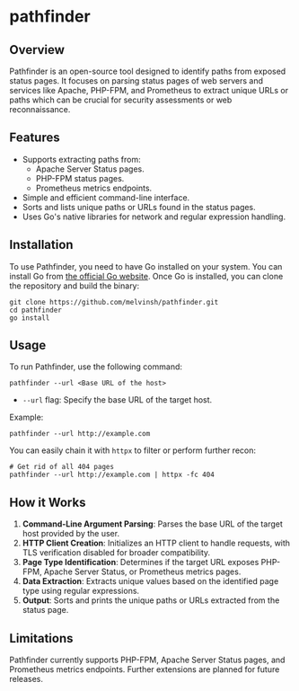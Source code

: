 # pathfinder

## Overview
Pathfinder is an open-source tool designed to identify paths from exposed status pages. It focuses on parsing status pages of web servers and services like Apache, PHP-FPM, and Prometheus to extract unique URLs or paths which can be crucial for security assessments or web reconnaissance.

## Features
- Supports extracting paths from:
  - Apache Server Status pages.
  - PHP-FPM status pages.
  - Prometheus metrics endpoints.
- Simple and efficient command-line interface.
- Sorts and lists unique paths or URLs found in the status pages.
- Uses Go's native libraries for network and regular expression handling.

## Installation
To use Pathfinder, you need to have Go installed on your system. You can install Go from [the official Go website](https://golang.org/dl/). Once Go is installed, you can clone the repository and build the binary:

``` shell
git clone https://github.com/melvinsh/pathfinder.git
cd pathfinder
go install
```

## Usage
To run Pathfinder, use the following command:

``` shell
pathfinder --url <Base URL of the host>
```

- `--url` flag: Specify the base URL of the target host.

Example:

``` shell
pathfinder --url http://example.com
```

You can easily chain it with `httpx` to filter or perform further recon:

``` shell
# Get rid of all 404 pages
pathfinder --url http://example.com | httpx -fc 404
```

## How it Works
1. **Command-Line Argument Parsing**: Parses the base URL of the target host provided by the user.
2. **HTTP Client Creation**: Initializes an HTTP client to handle requests, with TLS verification disabled for broader compatibility.
3. **Page Type Identification**: Determines if the target URL exposes PHP-FPM, Apache Server Status, or Prometheus metrics pages.
4. **Data Extraction**: Extracts unique values based on the identified page type using regular expressions.
5. **Output**: Sorts and prints the unique paths or URLs extracted from the status page.

## Limitations
Pathfinder currently supports PHP-FPM, Apache Server Status pages, and Prometheus metrics endpoints. Further extensions are planned for future releases.
